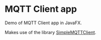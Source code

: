 # MQTT Client app

Demo of MQTT Client app in JavaFX.

Makes use of the library [SimpleMQTTClient](https://github.com/BioBoost/java_simple_mqtt_client).